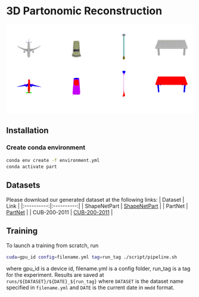 # 3D Partonomic Reconstruction
  
![Qualitative Results](teaser.gif)
## Installation
### Create conda environment
```bash
conda env create -f environment.yml
conda activate part
```
## Datasets
Please download our generated dataset at the following links:
| Dataset | Link |
|:----------:|:----------:|
| ShapeNetPart | [ShapeNetPart](https://huggingface.co/datasets/xiaoqian12/Partonomic/blob/main/ShapeNetPart.zip) |
| PartNet | [PartNet](https://huggingface.co/datasets/xiaoqian12/Partonomic/blob/main/PartNet.zip) |
| CUB-200-2011 | [CUB-200-2011](https://huggingface.co/datasets/xiaoqian12/Partonomic/blob/main/cub_new.zip) |
## Training
To launch a training from scratch, run
```bash
cuda=gpu_id config=filename.yml tag=run_tag ./script/pipeline.sh
```
where gpu_id is a device id, filename.yml is a config folder, run_tag is a tag for the experiment. 
Results are saved at ```runs/${DATASET}/${DATE}_${run_tag}``` where ```DATASET``` is the dataset name specified in ```filename.yml``` and ```DATE``` is the current date in ```mmdd``` format. 

